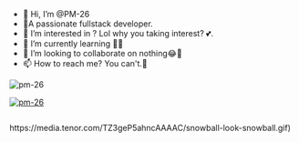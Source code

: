 - 👋 Hi, I’m @PM-26
- 🙈A passionate fullstack developer.
- 👀 I’m interested in ? Lol why you taking interest? 💕.
- 🌱 I’m currently learning 🙌😂
- 💞️ I’m looking to collaborate on nothing😂🤣
- 📫 How to reach me? You can't.🤣
<p align="left"> <img src="https://komarev.com/ghpvc/?username=pm-26&label=Profile%20views&color=0e75b6&style=flat" alt="pm-26" /> </p>

<p align="left"> <a href="https://github.com/ryo-ma/github-profile-trophy"><img src="https://github-profile-trophy.vercel.app/?username=pm-26" alt="pm-26" /></a> </p>
<p align="left"> <a href="https://twitter.com/" target="blank"><img src="https://img.shields.io/twitter/follow/?logo=twitter&style=for-the-badge" alt="" /></a> </p>
<!-- add Right Gif Image -->
https://media.tenor.com/TZ3geP5ahncAAAAC/snowball-look-snowball.gif)
<!-- [![MasterHead](https://1.bp.blogspot.com/-7A4WynwLsM...)](https://rishavchanda.io) -->

<!---
PM-26/PM-26 is a ✨ special ✨ repository because its `README.md` (this file) appears on your GitHub profile.
You can click the Preview link to take a look at your changes.
--->
